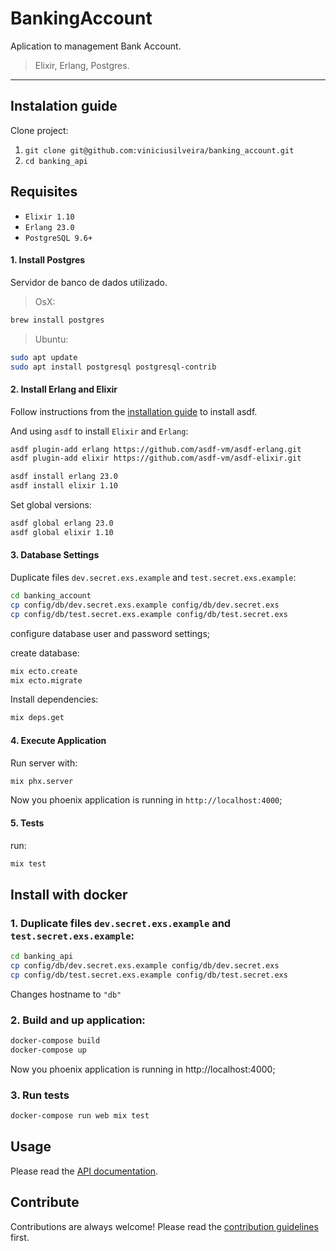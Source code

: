 # BankingAccount

Aplication to management Bank Account.

> Elixir, Erlang, Postgres.

---


## Instalation guide

Clone project:
  1. `git clone git@github.com:viniciusilveira/banking_account.git`
  2. `cd banking_api`

## Requisites

- `Elixir 1.10`
- `Erlang 23.0`
- `PostgreSQL 9.6+`

#### 1. Install Postgres

Servidor de banco de dados utilizado.

> OsX:

  ```bash
  brew install postgres
  ```

> Ubuntu:

  ```bash
  sudo apt update
  sudo apt install postgresql postgresql-contrib
  ```

#### 2. Install Erlang and Elixir

Follow instructions from the [installation guide](https://github.com/asdf-vm/asdf#setup) to install asdf.

And using `asdf` to install `Elixir` and `Erlang`:

  ```bash
  asdf plugin-add erlang https://github.com/asdf-vm/asdf-erlang.git
  asdf plugin-add elixir https://github.com/asdf-vm/asdf-elixir.git

  asdf install erlang 23.0
  asdf install elixir 1.10
  ```

Set global versions:

  ```bash
  asdf global erlang 23.0
  asdf global elixir 1.10
  ```

#### 3. Database Settings

Duplicate files `dev.secret.exs.example` and `test.secret.exs.example`:

  ```bash
  cd banking_account
  cp config/db/dev.secret.exs.example config/db/dev.secret.exs
  cp config/db/test.secret.exs.example config/db/test.secret.exs
  ```
configure database user and password settings;

create database:

  ```bash
  mix ecto.create
  mix ecto.migrate
  ```
Install dependencies:

  ```bash
  mix deps.get
  ```

#### 4. Execute Application

Run server with:

  ```bash
  mix phx.server
  ```

Now you phoenix application is running in `http://localhost:4000`;

#### 5. Tests

run:

  ```bash
  mix test
  ```

## Install with docker


### 1. Duplicate files `dev.secret.exs.example` and `test.secret.exs.example`:

  ```bash
  cd banking_api
  cp config/db/dev.secret.exs.example config/db/dev.secret.exs
  cp config/db/test.secret.exs.example config/db/test.secret.exs
  ```

Changes hostname to `"db"`

### 2. Build and up application:

```bash
docker-compose build
docker-compose up
```

Now you phoenix application is running in http://localhost:4000;

### 3. Run tests

```bash
docker-compose run web mix test
```
## Usage

Please read the [API documentation](api_documentation.md).

## Contribute

Contributions are always welcome!
Please read the [contribution guidelines](contributing.md) first.
